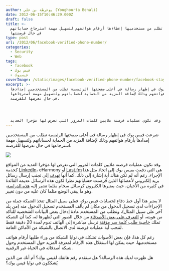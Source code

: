 ```yaml
---
author: يوغرطة بن علي (Youghourta Benali)
date: 2012-06-15T10:46:29.000Z
draft: false
title: >-
  فيس بوك تطلب من مستخدميها إعطاءها أرقام هواتفهم لتسهيل مهمة استرجاع حساباتهم
  في حال قرصنتها  
type: post
url: /2012/06/facebook-verified-phone-number/
categories:
  - Security
  - Web
tags:
  - facebook
  - فيس بوك
  - فيسبوك
coverImage: /static/images/facebook-verified-phone-number/facebook-stay-in-control.png
excerpt: >-
  شرعت فيس بوك في إظهار رسالة في أعلى صفحتها الرئيسية تطلب من المستخدمين إمدادها
  بأرقام هواتفهم وذلك لإضافة المزيد من الحماية لحساباتهم ولتسهيل مهمة استرجاعها
  في حال تعرضها للقرصنة.




  وقد تكون عمليات قرصنة ملايين كلمات المرور التي تعرض لها مؤخرا العديد
---
```

شرعت فيس بوك في إظهار رسالة في أعلى صفحتها الرئيسية تطلب من المستخدمين إمدادها بأرقام هواتفهم وذلك لإضافة المزيد من الحماية لحساباتهم ولتسهيل مهمة استرجاعها في حال تعرضها للقرصنة.

![](/static/images/facebook-verified-phone-number/facebook-stay-in-control.png)

وقد تكون عمليات قرصنة ملايين كلمات المرور التي تعرض لها مؤخرا العديد من المواقع كخدمة [LinkedIn](https://www.it-scoop.com/2012/06/linkedin-6-5-million-passwords-leaked/)، eHarmony أو [Last.fm](https://www.it-scoop.com/2012/06/lastfm-password-leak/) هي التي دفعت بفيس بوك إلى اتخاذ مثل هذا الإجراء، رغم أنه لم تكن هناك أية إشارة إلى ذلك. كما أنها [تهدف](http://techcrunch.com/2012/06/14/facebook-security-tips/) إلى تجنب إرسال رسائل بريد إلكتروني لأعضائها الذين قُرصنت حساباتهم نظرا لكون هذه الرسائل عديمة الفائدة في كثيرة من الأحيان، حيث يعتبرها الكثيرون كرسائل سخام مثلما تشير إليه [هذه الدراسة](http://www.insidefacebook.com/2010/10/12/security-one-time-passwords/)، وهو ما يبقي الوضع مثلما كان عليه من دون تغيير.

لا يعتبر هذا أول خط دفاع لحسابات فيس بوك، فعلى سبيل المثال تتخذ الشبكة جملة من الإجراءات لدى تسجيل الدخول من مكان لم يألف المستخدم تسجيل الدخول منه (من بلد آخر على سبيل المثال)، وتطلب من المستخدم عادة إدخال بعض البيانات الشخصية للتأكد من هويته، أو [التعرف على بعض الأصدقاء](http://www.insidefacebook.com/2010/07/26/facebook-photos-verify/) من خلال الصور التي تُظهرها له، كما أن الشبكة تملك [خاصية طلب كلمة سر مؤقتة](http://www.insidefacebook.com/2010/10/12/security-one-time-passwords/) ترسل مباشرة إلى الهاتف تدوم لمدة 20 دقيقة فقط لتنجب أية عمليات قرصنة لدى الاتصال بالشبكة من الأماكن العامة.

رغم كل هذا، فإن بعض الأصوات تشكك في نوايا الشبكة من وراء طلبها أرقام هواتف مستخدميها، حيث يمكن لها استغلال هذه الأرقام لمعرفة المزيد حول المستخدم وحول شبكة أصدقائه في الحياة غير الرقمية.

هل ظهرت لديك هذه الرسالة؟ هل ستقدم رقم هاتفك لفيس بوك؟ أم أنك من الذين يُشككون في نوايا فيس بوك؟
